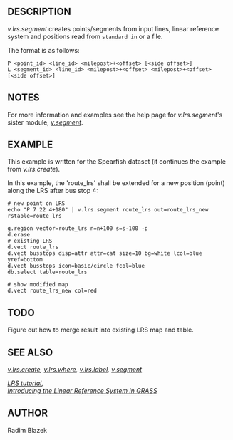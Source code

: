 ## DESCRIPTION

*v.lrs.segment* creates points/segments from input lines, linear
reference system and positions read from `standard in` or a file.

The format is as follows:  

```shell
P <point_id> <line_id> <milepost>+<offset> [<side offset>]
L <segment_id> <line_id> <milepost>+<offset> <milepost>+<offset> [<side offset>]
```

## NOTES

For more information and examples see the help page for
*v.lrs.segment*'s sister module, *[v.segment](v.segment.md)*.

## EXAMPLE

This example is written for the Spearfish dataset (it continues the
example from *v.lrs.create*).

In this example, the 'route_lrs' shall be extended for a new position
(point) along the LRS after bus stop 4:

```shell
# new point on LRS
echo "P 7 22 4+180" | v.lrs.segment route_lrs out=route_lrs_new rstable=route_lrs

g.region vector=route_lrs n=n+100 s=s-100 -p
d.erase
# existing LRS
d.vect route_lrs
d.vect busstops disp=attr attr=cat size=10 bg=white lcol=blue yref=bottom
d.vect busstops icon=basic/circle fcol=blue
db.select table=route_lrs

# show modified map
d.vect route_lrs_new col=red
```

## TODO

Figure out how to merge result into existing LRS map and table.

## SEE ALSO

*[v.lrs.create](v.lrs.create.md), [v.lrs.where](v.lrs.where.md),
[v.lrs.label](v.lrs.label.md), [v.segment](v.segment.md)*

*[LRS tutorial](lrs.md),  
[Introducing the Linear Reference System in
GRASS](https://foss4g.asia/2004/Full-Paper_PDF/Introducing-the-Linear-Reference-System-in-GRASS.pdf)*

## AUTHOR

Radim Blazek
